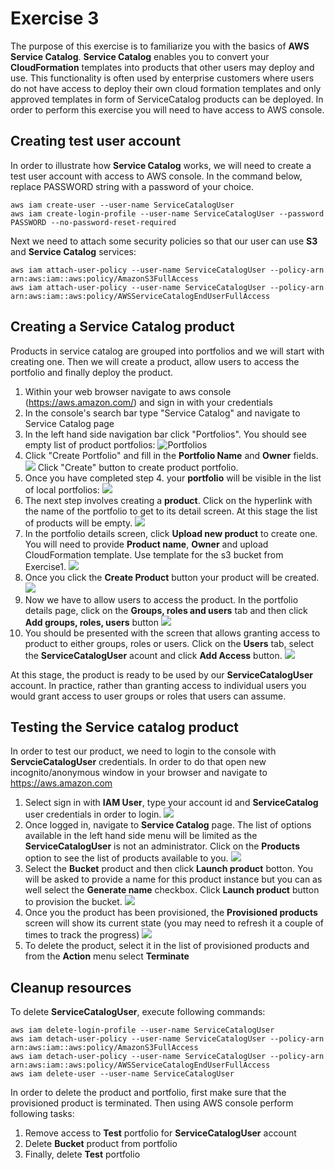 # Exercise 3

The purpose of this exercise is to familiarize you with the basics of **AWS Service Catalog**. **Service Catalog** enables you to convert your **CloudFormation** templates into products that other users may deploy and use. This functionality is often used by enterprise customers where users do not have access to deploy their own cloud formation templates and only approved templates in form of ServiceCatalog products can be deployed.
In order to perform this exercise you will need to have access to AWS console.

## Creating test user account

In order to illustrate how **Service Catalog** works, we will need to create a test user account with access to AWS console. In the command below, replace PASSWORD string with a password of your choice.

```
aws iam create-user --user-name ServiceCatalogUser
aws iam create-login-profile --user-name ServiceCatalogUser --password PASSWORD --no-password-reset-required
```

Next we need to attach some security policies so that our user can use **S3** and **Service Catalog** services:

```
aws iam attach-user-policy --user-name ServiceCatalogUser --policy-arn arn:aws:iam::aws:policy/AmazonS3FullAccess
aws iam attach-user-policy --user-name ServiceCatalogUser --policy-arn arn:aws:iam::aws:policy/AWSServiceCatalogEndUserFullAccess
```

## Creating a Service Catalog product

Products in service catalog are grouped into portfolios and we will start with creating one. Then we will create a product, allow users to access the portfolio and finally deploy the product.

1. Within your web browser navigate to aws console (https://aws.amazon.com/) and sign in with your credentials
2. In the console's search bar type "Service Catalog" and navigate to Service Catalog page
3. In the left hand side navigation bar click "Portfolios". You should see empty list of product portfolios:
![Portfolios](img/01-Portfolios.png)
4. Click "Create Portfolio" and fill in the **Portfolio Name** and **Owner** fields.
![](img/02-NewPortfolio.png) Click "Create" button to create product portfolio.
5. Once you have completed step 4. your **portfolio** will be visible in the list of local portfolios: 
![](img/03-Portfolio.png)
6. The next step involves creating a **product**. Click on the hyperlink with the name of the portfolio to get to its detail screen. At this stage the list of products will be empty. 
![](img/04-PortfolioDetails.png)
7. In the portfolio details screen, click **Upload new product** to create one. You will need to provide **Product name**, **Owner** and upload CloudFormation template. Use template for the s3 bucket from Exercise1. 
![](img/05-NewProduct.png)
8. Once you click the **Create Product** button your product will be created. 
![](img/06-NewProductCreated.png)
9. Now we have to allow users to access the product. In the portfolio details page, click on the **Groups, roles and users** tab and then click **Add groups, roles, users** button
![](img/07-GroupsRolesAndUsers.png)
10. You should be presented with the screen that allows granting access to product to either groups, roles or users. Click on the **Users** tab, select the **ServiceCatalogUser** acount and click **Add Access** button.
![](img/08-AddUser.png)

At this stage, the product is ready to be used by our **ServiceCatalogUser** account. In practice, rather than granting access to individual users you would grant access to user groups or roles that users can assume.

## Testing the Service catalog product

In order to test our product, we need to login to the console with **ServcieCatalogUser** credentials. In order to do that open new incognito/anonymous window in your browser and navigate to https://aws.amazon.com
1. Select sign in with **IAM User**, type your account id and **ServiceCatalog** user credentials in order to login.
![](img/09-ConsoleLogin.png)
2. Once logged in, navigate to **Service Catalog** page. The list of options available in the left hand side menu will be limited as the **ServiceCatalogUser** is not an administrator. Click on the **Products** option to see the list of products available to you.
![](img/09-ProductLaunch.png)
3. Select the **Bucket** product and then click **Launch product** botton. You will be asked to provide a name for this product instance but you can as well select the **Generate name** checkbox. Click **Launch product** button to provision the bucket.
![](img/10-Launch.png)
4. Once you the product has been provisioned, the **Provisioned products** screen will show its current state (you may need to refresh it a couple of times to track the progress)
![](img/11-ProductLaunching.png)
5. To delete the product, select it in the list of provisioned products and from the **Action** menu select **Terminate**

## Cleanup resources
To delete **ServiceCatalogUser**, execute following commands:
```
aws iam delete-login-profile --user-name ServiceCatalogUser
aws iam detach-user-policy --user-name ServiceCatalogUser --policy-arn arn:aws:iam::aws:policy/AmazonS3FullAccess
aws iam detach-user-policy --user-name ServiceCatalogUser --policy-arn arn:aws:iam::aws:policy/AWSServiceCatalogEndUserFullAccess
aws iam delete-user --user-name ServiceCatalogUser
```
In order to delete the product and portfolio, first make sure that the provisioned product is terminated. Then using AWS console perform following tasks:
1) Remove access to **Test** portfolio for **ServiceCatalogUser** account
2) Delete **Bucket** product from portfolio
3) Finally, delete **Test** portfolio
